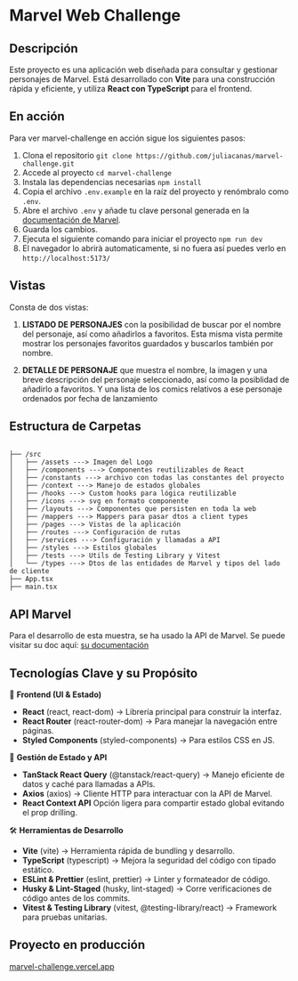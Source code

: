 # Marvel Web Challenge

## Descripción

Este proyecto es una aplicación web diseñada para consultar y gestionar personajes de Marvel. Está desarrollado con **Vite** para una construcción rápida y eficiente, y utiliza **React con TypeScript** para el frontend.

## En acción

Para ver marvel-challenge en acción sigue los siguientes pasos:

1. Clona el repositorio `git clone https://github.com/juliacanas/marvel-challenge.git`
2. Accede al proyecto `cd marvel-challenge`
3. Instala las dependencias necesarias `npm install`
4. Copia el archivo `.env.example` en la raíz del proyecto y renómbralo como `.env`.
5. Abre el archivo `.env` y añade tu clave personal generada en la [documentación de Marvel](https://developer.marvel.com/).
6. Guarda los cambios.
7. Ejecuta el siguiente comando para iniciar el proyecto `npm run dev`
8. El navegador lo abrirà automaticamente, si no fuera así puedes verlo en `http://localhost:5173/`

## Vistas

Consta de dos vistas:

1. **LISTADO DE PERSONAJES** con la posibilidad de buscar por el nombre del personaje, así como añadirlos a favoritos. Esta misma vista permite mostrar los personajes favoritos guardados y buscarlos también por nombre.

2. **DETALLE DE PERSONAJE** que muestra el nombre, la imagen y una breve descripción del personaje seleccionado, así como la posiblidad de añadirlo a favoritos. Y una lista de los comics relativos a ese personaje ordenados por fecha de lanzamiento

## Estructura de Carpetas

```text

├── /src
│   ├── /assets ---> Imagen del Logo
│   ├── /components ---> Componentes reutilizables de React
│   ├── /constants ---> archivo con todas las constantes del proyecto
│   ├── /context ---> Manejo de estados globales
│   ├── /hooks ---> Custom hooks para lógica reutilizable
│   ├── /icons ---> svg en formato componente
│   ├── /layouts ---> Componentes que persisten en toda la web
│   ├── /mappers ---> Mappers para pasar dtos a client types
│   ├── /pages ---> Vistas de la aplicación
│   ├── /routes ---> Configuración de rutas
│   ├── /services ---> Configuración y llamadas a API
│   ├── /styles ---> Estilos globales
│   ├── /tests ---> Utils de Testing Library y Vitest
│   └── /types ---> Dtos de las entidades de Marvel y tipos del lado de cliente
├── App.tsx
├── main.tsx
```

## API Marvel

Para el desarrollo de esta muestra, se ha usado la API de Marvel. Se puede visitar su doc aquí: [su documentación](https://developer.marvel.com/documentation/getting_started)

## Tecnologías Clave y su Propósito

🎨 **Frontend (UI & Estado)**

- **React** (react, react-dom) → Librería principal para construir la interfaz.
- **React Router** (react-router-dom) → Para manejar la navegación entre páginas.
- **Styled Components** (styled-components) → Para estilos CSS en JS.

🚡 **Gestión de Estado y API**

- **TanStack React Query** (@tanstack/react-query) → Manejo eficiente de datos y caché para llamadas a APIs.
- **Axios** (axios) → Cliente HTTP para interactuar con la API de Marvel.
- **React Context API** Opción ligera para compartir estado global evitando el prop drilling.

🛠️ **Herramientas de Desarrollo**

- **Vite** (vite) → Herramienta rápida de bundling y desarrollo.
- **TypeScript** (typescript) → Mejora la seguridad del código con tipado estático.
- **ESLint & Prettier** (eslint, prettier) → Linter y formateador de código.
- **Husky & Lint-Staged** (husky, lint-staged) → Corre verificaciones de código antes de los commits.
- **Vitest & Testing Library** (vitest, @testing-library/react) → Framework para pruebas unitarias.

## Proyecto en producción

<a href="https://marvel-challenge-chi.vercel.app/">marvel-challenge.vercel.app</a>
